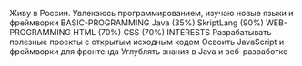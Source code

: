 Живу в России. Увлекаюсь программированием, изучаю новые языки и фреймворки
BASIC-PROGRAMMING
    Java (35%)
    SkriptLang (90%)
WEB-PROGRAMMING
    HTML (70%)
    CSS (70%)
INTERESTS
    Разрабатывать полезные проекты с открытым исходным кодом
    Освоить JavaScript и фреймворки для фронтенда
    Углублять знания в Java и веб-разработке
